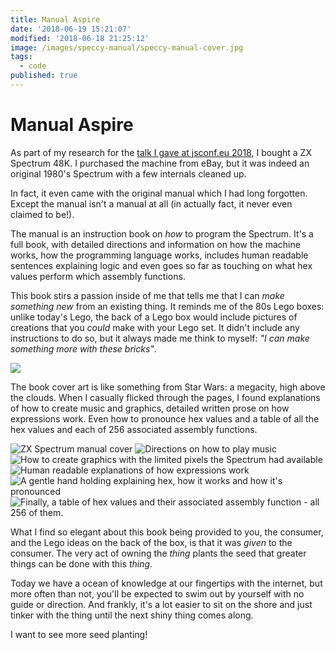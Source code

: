 ```yaml
---
title: Manual Aspire
date: '2018-06-19 15:21:07'
modified: '2018-06-18 21:25:12'
image: /images/speccy-manual/speccy-manual-cover.jpg
tags:
  - code
published: true
---
```

# Manual Aspire

As part of my research for the [talk I gave at jsconf.eu 2018](https://2018.jsconf.eu/speakers/remy-sharp-using-a-modern-web-to-recreate-1980s-horribly-slow-and-loud-loading-screens.html), I bought a ZX Spectrum 48K. I purchased the machine from eBay, but it was indeed an original 1980's Spectrum with a few internals cleaned up.

In fact, it even came with the original manual which I had long forgotten. Except the manual isn't a manual at all (in actually fact, it never even claimed to be!).

<!--more-->

The manual is an instruction book on _how_ to program the Spectrum. It's a full book, with detailed directions and information on how the machine works, how the programming language works, includes human readable sentences explaining logic and even goes so far as touching on what hex values perform which assembly functions.

This book stirs a passion inside of me that tells me that I can _make something new_ from an existing thing. It reminds me of the 80s Lego boxes: unlike today's Lego, the back of a Lego box would include pictures of creations that you _could_ make with your Lego set. It didn't include any instructions to do so, but it always made me think to myself: _"I can make something more with these bricks"_.

<div class="centre">

![](/images/speccy-manual/lego-back.jpg)

</div>

The book cover art is like something from Star Wars: a megacity, high above the clouds. When I casually flicked through the pages, I found explanations of how to create music and graphics, detailed written prose on how expressions work. Even how to pronounce hex values and a table of all the hex values and each of 256 associated assembly functions.


<div class="grid-2x2">
<img src="/images/speccy-manual/cover.jpg" alt="ZX Spectrum manual cover">
<img src="/images/speccy-manual/music.jpg" alt="Directions on how to play music">
<img src="/images/speccy-manual/graphics.jpg" alt="How to create graphics with the limited pixels the Spectrum had available">
<img src="/images/speccy-manual/expressions.jpg" alt="Human readable explanations of how expressions work">
<img src="/images/speccy-manual/hex.jpg" alt="A gentle hand holding explaining hex, how it works and how it's pronounced">
<img src="/images/speccy-manual/asm.jpg" alt="Finally, a table of hex values and their associated assembly function - all 256 of them.">
</div>

What I find so elegant about this book being provided to you, the consumer, and the Lego ideas on the back of the box, is that it was _given_ to the consumer. The very act of owning the _thing_ plants the seed that greater things can be done with this _thing_.

Today we have a ocean of knowledge at our fingertips with the internet, but more often than not, you'll be expected to swim out by yourself with no guide or direction. And frankly, it's a lot easier to sit on the shore and just tinker with the thing until the next shiny thing comes along.

I want to see more seed planting!
